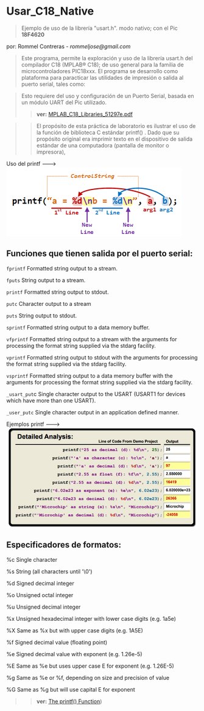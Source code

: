 # Usar_C18_Native
> Ejemplo de uso de la librería "usart.h".
> modo nativo; con el Pic **18F4620**
> 
 por: Rommel Contreras - _rommeljose@gmail.com_

> Este programa, permite la exploración y uso de la librería usart.h del compilador C18 (MPLAB® C18); de uso general para la familia de
> microcontroladores PIC18xxx.
> El programa se desarrollo como plataforma para paracticar las utilidades de impresión o salida al puerto serial, tales como:

> Esto requiere del uso y configuración de un Puerto Serial, basada en un módulo UART del Pic utilizado. 
>> **ver:** [MPLAB_C18_Libraries_51297e.pdf](MPLAB_C18_Libraries_51297e.pdf)

>> El propósito de esta práctica de laboratorio es ilustrar el uso de la función de biblioteca C estándar printf() . Dado que su propósito original era imprimir texto en el dispositivo de salida estándar de una computadora (pantalla de monitor o impresora),

Uso del printf ---> ![LCD 2x16 tipo HD44780](./otros/uso_printf.png)

## Funciones que tienen salida por el puerto serial:

`fprintf`	Formatted string output to a stream.

`fputs` String output to a stream.

`printf` Formatted string output to stdout.

`putc` Character output to a stream

`puts` String output to stdout.

`sprintf` Formatted string output to a data memory buffer.

`vfprintf` Formatted string output to a stream with the arguments for processing the format string supplied via the stdarg facility.

`vprintf` Formatted string output to stdout with the arguments for processing the format string supplied via the stdarg facility.

`vsprintf` Formatted string output to a data memory buffer with the arguments for processing the format string supplied via the stdarg facility.

`_usart_put`c Single character output to the USART (USART1 for devices which have more than one USART).

`_user_putc` Single character output in an application defined manner.

Ejemplos printf ---> ![Ejemplos printf](./otros/ejemplos_prrintf.png)

## Especificadores de formatos:

%c	Single character

%s	String (all characters until '\0')

%d	Signed decimal integer

%o	Unsigned octal integer

%u	Unsigned decimal integer

%x	Unsigned hexadecimal integer with lower case digits (e.g. 1a5e)

%X	Same as %x but with upper case digits (e.g. 1A5E)

%f	Signed decimal value (floating point)

%e	Signed decimal value with exponent (e.g. 1.26e-5)

%E	Same as %e but uses upper case E for exponent (e.g. 1.26E-5)

%g	Same as %e or %f, depending on size and precision of value

%G	Same as %g but will use capital E for exponent

>> **ver:** [The printf() Function](https://microchipdeveloper.com/tls2101:printf))
